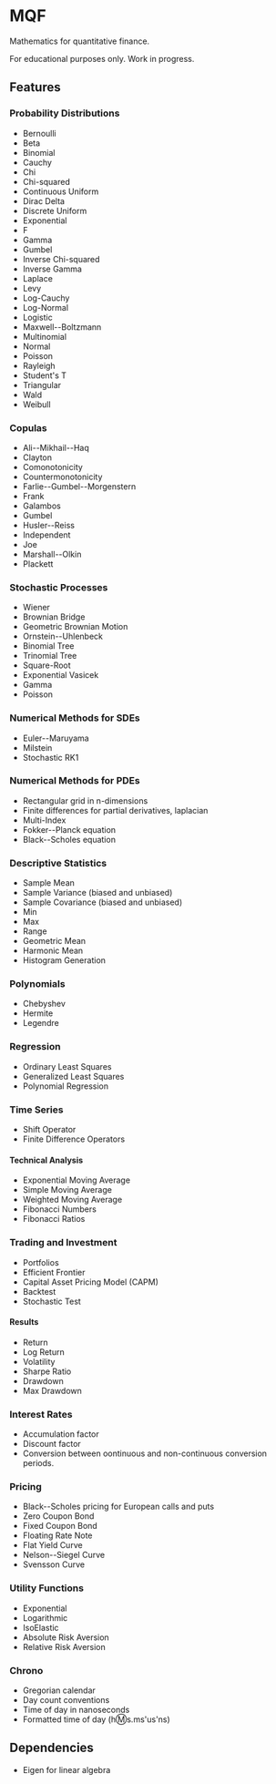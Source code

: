 # MQF

Mathematics for quantitative finance.

For educational purposes only. Work in progress.

## Features

### Probability Distributions

* Bernoulli
* Beta
* Binomial
* Cauchy
* Chi
* Chi-squared
* Continuous Uniform
* Dirac Delta
* Discrete Uniform
* Exponential
* F
* Gamma
* Gumbel
* Inverse Chi-squared
* Inverse Gamma
* Laplace
* Levy
* Log-Cauchy
* Log-Normal
* Logistic
* Maxwell--Boltzmann
* Multinomial
* Normal
* Poisson
* Rayleigh
* Student's T
* Triangular
* Wald
* Weibull

### Copulas

* Ali--Mikhail--Haq
* Clayton
* Comonotonicity
* Countermonotonicity
* Farlie--Gumbel--Morgenstern
* Frank
* Galambos
* Gumbel
* Husler--Reiss
* Independent
* Joe
* Marshall--Olkin
* Plackett

### Stochastic Processes

* Wiener
* Brownian Bridge
* Geometric Brownian Motion
* Ornstein--Uhlenbeck
* Binomial Tree
* Trinomial Tree
* Square-Root
* Exponential Vasicek
* Gamma
* Poisson

### Numerical Methods for SDEs

* Euler--Maruyama
* Milstein
* Stochastic RK1

### Numerical Methods for PDEs

* Rectangular grid in n-dimensions
* Finite differences for partial derivatives, laplacian
* Multi-Index
* Fokker--Planck equation
* Black--Scholes equation

### Descriptive Statistics

* Sample Mean
* Sample Variance (biased and unbiased)
* Sample Covariance (biased and unbiased)
* Min
* Max
* Range
* Geometric Mean
* Harmonic Mean
* Histogram Generation

### Polynomials

* Chebyshev
* Hermite
* Legendre

### Regression

* Ordinary Least Squares
* Generalized Least Squares
* Polynomial Regression

### Time Series

* Shift Operator
* Finite Difference Operators

#### Technical Analysis

* Exponential Moving Average
* Simple Moving Average
* Weighted Moving Average
* Fibonacci Numbers
* Fibonacci Ratios

### Trading and Investment

* Portfolios
* Efficient Frontier
* Capital Asset Pricing Model (CAPM)
* Backtest
* Stochastic Test

#### Results

* Return
* Log Return
* Volatility
* Sharpe Ratio
* Drawdown
* Max Drawdown

### Interest Rates

* Accumulation factor
* Discount factor
* Conversion between oontinuous and non-continuous conversion periods.

### Pricing

* Black--Scholes pricing for European calls and puts
* Zero Coupon Bond
* Fixed Coupon Bond
* Floating Rate Note
* Flat Yield Curve
* Nelson--Siegel Curve
* Svensson Curve

### Utility Functions

* Exponential
* Logarithmic
* IsoElastic
* Absolute Risk Aversion
* Relative Risk Aversion

### Chrono

* Gregorian calendar
* Day count conventions
* Time of day in nanoseconds
* Formatted time of day (h:m:s.ms'us'ns)

## Dependencies

* Eigen for linear algebra





